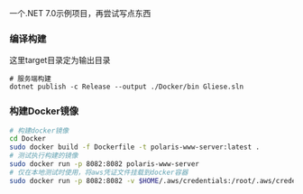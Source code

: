 一个.NET 7.0示例项目，再尝试写点东西


### 编译构建

这里target目录定为输出目录

```shell
# 服务端构建
dotnet publish -c Release --output ./Docker/bin Gliese.sln
```

### 构建Docker镜像

```bash
# 构建docker镜像
cd Docker
sudo docker build -f Dockerfile -t polaris-www-server:latest .
# 测试执行构建的镜像
sudo docker run -p 8082:8082 polaris-www-server
# 仅在本地测试时使用，将aws凭证文件挂载到docker容器
sudo docker run -p 8082:8082 -v $HOME/.aws/credentials:/root/.aws/credentials:ro polaris-www-server
```
